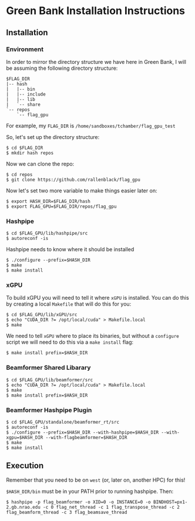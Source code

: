# Green Bank Installation Instructions

## Installation
### Environment

In order to mirror the directory structure we have here in Green Bank, I will be assuming the following directory structure:

	$FLAG_DIR
	|-- hash
	|   |-- bin
	|   |-- include
	|   |-- lib
	|   `-- share
	`-- repos
		`-- flag_gpu

For example, my `FLAG_DIR` is `/home/sandboxes/tchamber/flag_gpu_test`

So, let's set up the directory structure:

	$ cd $FLAG_DIR
	$ mkdir hash repos

Now we can clone the repo:

	$ cd repos
	$ git clone https://github.com/rallenblack/flag_gpu

Now let's set two more variable to make things easier later on:

	$ export HASH_DIR=$FLAG_DIR/hash
	$ export FLAG_GPU=$FLAG_DIR/repos/flag_gpu

### Hashpipe

	$ cd $FLAG_GPU/lib/hashpipe/src
	$ autoreconf -is

Hashpipe needs to know where it should be installed

	$ ./configure --prefix=$HASH_DIR
	$ make
	$ make install

### xGPU

To build xGPU you will need to tell it where `xGPU` is installed. You can do this by creating a local `Makefile` that will do this for you:

	$ cd $FLAG_GPU/lib/xGPU/src
	$ echo "CUDA_DIR ?= /opt/local/cuda" > Makefile.local
	$ make

We need to tell `xGPU` where to place its binaries, but without a `configure` script we will need to do this via a `make install` flag:

	$ make install prefix=$HASH_DIR

### Beamformer Shared Libarary

	$ cd $FLAG_GPU/lib/beamformer/src
	$ echo "CUDA_DIR ?= /opt/local/cuda" > Makefile.local
	$ make
	$ make install prefix=$HASH_DIR

### Beamformer Hashpipe Plugin

	$ cd $FLAG_GPU/standalone/beamformer_rt/src
	$ autoreconf -is
	$ ./configure --prefix=$HASH_DIR --with-hashpipe=$HASH_DIR --with-xgpu=$HASH_DIR --with-flagbeamformer=$HASH_DIR
	$ make
	$ make install

## Execution

Remember that you need to be on `west` (or, later on, another HPC) for this!

`$HASH_DIR/bin` must be in your PATH prior to running hashpipe. Then:

	$ hashpipe -p flag_beamformer -o XID=0 -o INSTANCE=0 -o BINDHOST=px1-2.gb.nrao.edu -c 0 flag_net_thread -c 1 flag_transpose_thread -c 2 flag_beamform_thread -c 3 flag_beamsave_thread
